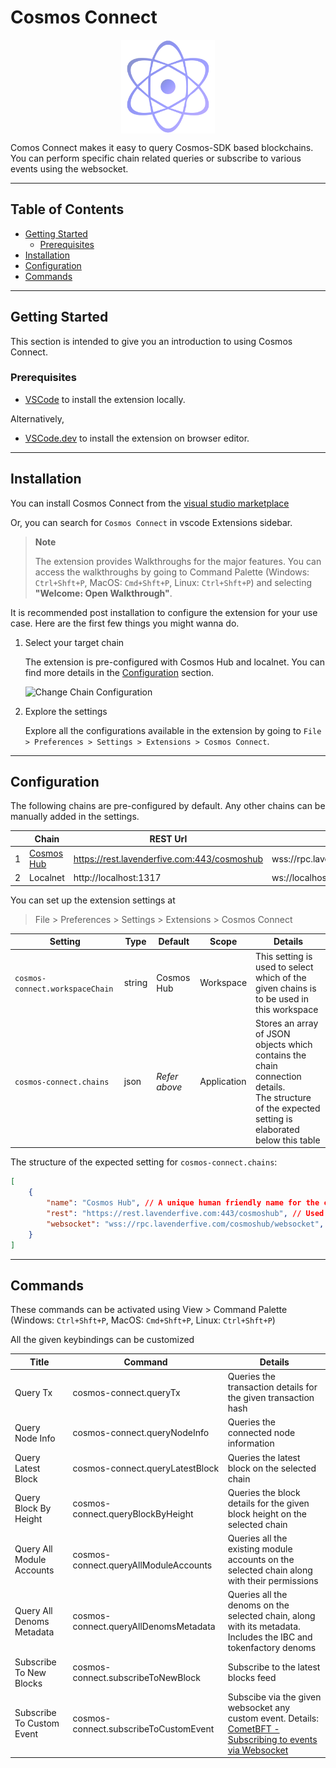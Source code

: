 # Cosmos Connect

<p align="center">
<a href="https://marketplace.visualstudio.com/items?itemName=spoorthi.cosmy-wasmy">
    <img src="https://raw.githubusercontent.com/cosmy-wasmy/cosmos-connect/main/images/icon.png" alt="Cosmy Wasmy logo" title="Cosmos Connect icon" align="center" width="150" />
</a>
</p>


Comos Connect makes it easy to query Cosmos-SDK based blockchains. You can perform specific chain related queries or subscribe to various events using the websocket.

<!-- Find release notes in [CHANGELOG](CHANGELOG.md) -->

---

## Table of Contents

* [Getting Started](#getting-started)
    * [Prerequisites](#prerequisites)
* [Installation](#installation)
* [Configuration](#configuration)
* [Commands](#commands)

---

## Getting Started

This section is intended to give you an introduction to using Cosmos Connect.

### Prerequisites

* [VSCode](https://code.visualstudio.com/) to install the extension locally.

Alternatively,

* [VSCode.dev](https://vscode.dev/) to install the extension on browser editor.

---

## Installation

You can install Cosmos Connect from the [visual studio marketplace](https://marketplace.visualstudio.com/items?itemName=spoorthi.cosmos-connect) 

Or, you can search for `Cosmos Connect` in vscode Extensions sidebar. 

> **Note**
>
> The extension provides Walkthroughs for the major features. You can access the walkthroughs by going to Command Palette (Windows: `Ctrl+Shft+P`, MacOS: `Cmd+Shft+P`, Linux: `Ctrl+Shft+P`) and selecting **"Welcome: Open Walkthrough"**.

It is recommended post installation to configure the extension for your use case. Here are the first few things you might wanna do.

1. Select your target chain

    The extension is pre-configured with Cosmos Hub and localnet. You can find more details in the [Configuration](#configuration) section.

    ![Change Chain Configuration](./images/changeChain.gif)

2. Explore the settings

    Explore all the configurations available in the extension by going to `File > Preferences > Settings > Extensions > Cosmos Connect`. 

---

## Configuration

The following chains are pre-configured by default. Any other chains can be manually added in the settings.

|     | Chain                                     | REST Url                                    | Websocket Url                                  |
| --- | ----------------------------------------- | ------------------------------------------- | ---------------------------------------------- |
| 1   | [Cosmos Hub](https://cosmos.network/)     | https://rest.lavenderfive.com:443/cosmoshub | wss://rpc.lavenderfive.com/cosmoshub/websocket |
| 2   | Localnet                                  | http://localhost:1317                       | ws://localhost:26657/websocket                 |

You can set up the extension settings at
> File > Preferences > Settings > Extensions > Cosmos Connect

| Setting | Type | Default  | Scope | Details |
| --------|------|----------|-------|---------|
| `cosmos-connect.workspaceChain` | string | Cosmos Hub | Workspace | This setting is used to select which of the given chains is to be used in this workspace |
| `cosmos-connect.chains`  | json   | *Refer above* | Application | Stores an array of JSON objects which contains the chain connection details. <br />  The structure of the expected setting is elaborated below this table  |


The structure of the expected setting for `cosmos-connect.chains`:
```json
[
    {
        "name": "Cosmos Hub", // A unique human friendly name for the chain
        "rest": "https://rest.lavenderfive.com:443/cosmoshub", // Used to perform Rest queries to fetch Tx details etc.
        "websocket": "wss://rpc.lavenderfive.com/cosmoshub/websocket", // Used to subscribe to blocks etc.
    }
]
```
---

## Commands

These commands can be activated using View > Command Palette (Windows: `Ctrl+Shft+P`, MacOS: `Cmd+Shft+P`, Linux: `Ctrl+Shft+P`) 

All the given keybindings can be customized

| Title                     | Command                               | Details | 
|---------------------------|---------------------------------------|---------| 
| Query Tx                  | cosmos-connect.queryTx                | Queries the transaction details for the given transaction hash |
| Query Node Info           | cosmos-connect.queryNodeInfo          | Queries the connected node information | 
| Query Latest Block        | cosmos-connect.queryLatestBlock       | Queries the latest block on the selected chain | 
| Query Block By Height     | cosmos-connect.queryBlockByHeight     | Queries the block details for the given block height on the selected chain |
| Query All Module Accounts | cosmos-connect.queryAllModuleAccounts | Queries all the existing module accounts on the selected chain along with their permissions |
| Query All Denoms Metadata | cosmos-connect.queryAllDenomsMetadata | Queries all the denoms on the selected chain, along with its metadata. Includes the IBC and tokenfactory denoms |
| Subscribe To New Blocks   | cosmos-connect.subscribeToNewBlock    | Subscribe to the latest blocks feed |
| Subscribe To Custom Event | cosmos-connect.subscribeToCustomEvent | Subscibe via the given websocket any custom event. Details: [CometBFT - Subscribing to events via Websocket](https://docs.cometbft.com/v0.37/core/subscription) |
